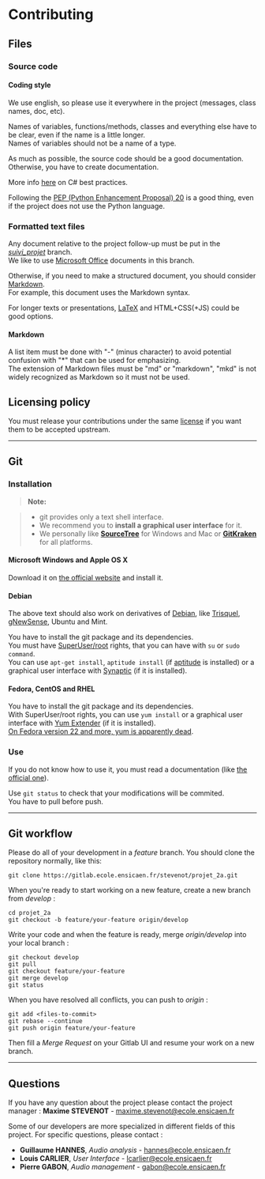 # Contributing

## Files

### Source code

#### Coding style

We use english, so please use it everywhere in the project (messages, class names, doc, etc).  

Names of variables, functions/methods, classes and everything else have to be clear, even if the name is a little longer.  
Names of variables should not be a name of a type.

As much as possible, the source code should be a good documentation.  
Otherwise, you have to create documentation.

More info [here](https://docs.microsoft.com/en-us/dotnet/csharp/programming-guide/inside-a-program/coding-conventions) on C# best practices.

Following the [PEP (Python Enhancement Proposal) 20](https://www.python.org/dev/peps/pep-0020/) is a good thing, even if the project does not use the Python language.

### Formatted text files

Any document relative to the project follow-up must be put in the *[suivi_projet](https://gitlab.ecole.ensicaen.fr/stevenot/projet_2a/tree/suivi_projet/Suivi%20de%20projet)* branch.  
We like to use [Microsoft Office](https://www.office.com/) documents in this branch.

Otherwise, if you need to make a structured document, you should consider [Markdown](https://en.wikipedia.org/wiki/Markdown).  
For example, this document uses the Markdown syntax.

For longer texts or presentations, [LaTeX](http://latex-project.org/) and HTML+CSS(+JS) could be good options.

#### Markdown

A list item must be done with "-" (minus character) to avoid potential confusion with "*" that can be used for emphasizing.  
The extension of Markdown files must be "md" or "markdown", "mkd" is not widely recognized as Markdown so it must not be used.

## Licensing policy

You must release your contributions under the same [license](LICENSE.md) if you want them to be accepted upstream.

----------

## Git

### Installation

> **Note:**

> - git provides only a text shell interface. 
> - We recommend you to **install a graphical user interface** for it.
> - We personally like **[SourceTree](https://www.sourcetreeapp.com/)** for Windows and Mac or **[GitKraken](https://www.gitkraken.com/)** for all platforms.

#### Microsoft Windows and Apple OS X

Download it on [the official website](http://www.git-scm.com/downloads) and install it.

#### Debian

The above text should also work on derivatives of [Debian](https://www.debian.org/), like [Trisquel](https://trisquel.info/), [gNewSense](http://www.gnewsense.org/), Ubuntu and Mint.

You have to install the git package and its dependencies.  
You must have [SuperUser/root](https://en.wikipedia.org/wiki/Superuser) rights, that you can have with `su` or `sudo command`.  
You can use `apt-get install`, `aptitude install` (if [aptitude](https://wiki.debian.org/Aptitude) is installed) or a graphical user interface with [Synaptic](https://wiki.debian.org/Synaptic) (if it is installed).

#### Fedora, CentOS and RHEL

You have to install the git package and its dependencies.  
With SuperUser/root rights, you can use `yum install` or a graphical user interface with [Yum Extender](http://www.yumex.dk/) (if it is installed).  
[On Fedora version 22 and more, yum is apparently dead](http://dnf.baseurl.org/2015/05/11/yum-is-dead-long-live-dnf/).

### Use

If you do not know how to use it, you must read a documentation (like [the official one](http://www.git-scm.com/doc)).

Use `git status` to check that your modifications will be commited.  
You have to pull before push.

----------

## Git workflow

Please do all of your development in a *feature* branch. You should clone the repository normally, like this:

```
git clone https://gitlab.ecole.ensicaen.fr/stevenot/projet_2a.git
```

When you're ready to start working on a new feature, create a new branch from *develop* :

```
cd projet_2a
git checkout -b feature/your-feature origin/develop
```

Write your code and when the feature is ready, merge *origin/develop* into your local branch :

```
git checkout develop
git pull
git checkout feature/your-feature
git merge develop
git status
```

When you have resolved all conflicts, you can push to *origin* :

```
git add <files-to-commit>
git rebase --continue
git push origin feature/your-feature
```

Then fill a *Merge Request* on your Gitlab UI and resume your work on a new branch.

----------

## Questions

If you have any question about the project please contact the project manager : **Maxime STEVENOT** - <maxime.stevenot@ecole.ensicaen.fr>

Some of our developers are more specialized in different fields of this project. For specific questions, please contact :

 - **Guillaume HANNES**, *Audio analysis* - <hannes@ecole.ensicaen.fr>
 - **Louis CARLIER**, *User Interface* - <lcarlier@ecole.ensicaen.fr>
 - **Pierre GABON**, *Audio management* - <gabon@ecole.ensicaen.fr>